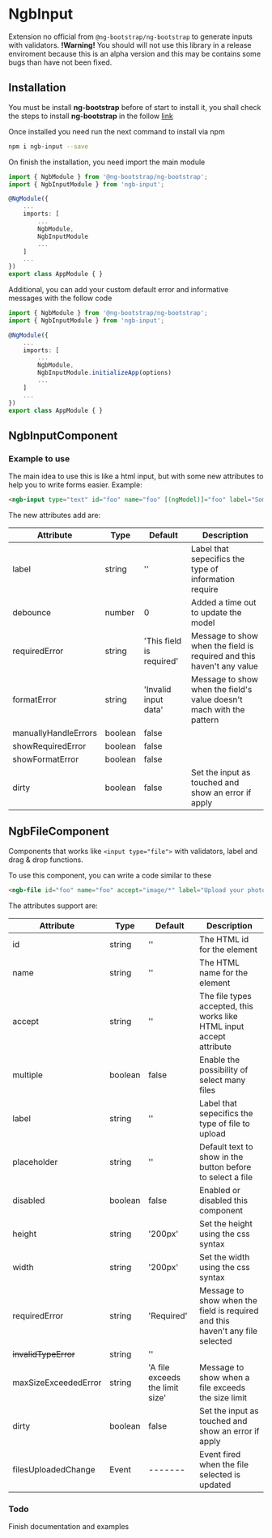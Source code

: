 # NgbInput

Extension no official from `@ng-bootstrap/ng-bootstrap` to generate inputs with
validators. **!Warning!** You should will not use this library in a release
enviroment because this is an alpha version and this may be contains some bugs
than have not been fixed.

## Installation

You must be install **ng-bootstrap** before of start to install it, you shall
check the steps to install **ng-bootstrap** in the follow [link](https://ng-bootstrap.github.io/#/getting-started)

Once installed you need run the next command to install via npm

```bash
npm i ngb-input --save
```

On finish the installation, you need import the main module

```typescript
import { NgbModule } from '@ng-bootstrap/ng-bootstrap';
import { NgbInputModule } from 'ngb-input';

@NgModule({
    ...
    imports: [
        ...
        NgbModule,
        NgbInputModule
        ...
    ]
    ...
})
export class AppModule { }
```

Additional, you can add your custom default error and informative messages with
the follow code

```typescript
import { NgbModule } from '@ng-bootstrap/ng-bootstrap';
import { NgbInputModule } from 'ngb-input';

@NgModule({
    ...
    imports: [
        ...
        NgbModule,
        NgbInputModule.initializeApp(options)
        ...
    ]
    ...
})
export class AppModule { }
```

## NgbInputComponent

### Example to use

The main idea to use this is like a html input, but with some new attributes to
help you to write forms easier. Example:

```html
<ngb-input type="text" id="foo" name="foo" [(ngModel)]="foo" label="Some field" [required]="true" ...></ngb-input>
```

The new attributes add are:

| Attribute             | Type      | Default                   | Description                           |
|-----------------------|-----------|---------------------------|---------------------------------------|
| label                 | string    | ''                        | Label that sepecifics the type of information require
| debounce              | number    | 0                         | Added a time out to update the model
| requiredError         | string    | 'This field is required'  | Message to show when the field is required and this haven't any value
| formatError           | string    | 'Invalid input data'      | Message to show when the field's value doesn't mach with the pattern
| manuallyHandleErrors  | boolean   | false                     |
| showRequiredError     | boolean   | false                     |
| showFormatError       | boolean   | false                     |
| dirty                 | boolean   | false                     | Set the input as touched and show an error if apply

## NgbFileComponent

Components that works like ```<input type="file">``` with validators, label and
drag & drop functions.

To use this component, you can write a code similar to these

```html
<ngb-file id="foo" name="foo" accept="image/*" label="Upload your photo" [(ngModel)]="foo"></ngb-file>
```

The attributes support are:

| Attribute             | Type      | Default               | Description                           |
|-----------------------|-----------|-----------------------|---------------------------------------|
| id                    | string    | ''                                | The HTML id for the element
| name                  | string    | ''                                | The HTML name for the element
| accept                | string    | ''                                | The file types accepted, this works like HTML input accept attribute
| multiple              | boolean   | false                             | Enable the possibility of select many files
| label                 | string    | ''                                | Label that sepecifics the type of file to upload
| placeholder           | string    | ''                                | Default text to show in the button before to select a file
| disabled              | boolean   | false                             | Enabled or disabled this component
| height                | string    | '200px'                           | Set the height using the css syntax
| width                 | string    | '200px'                           | Set the width using the css syntax
| requiredError         | string    | 'Required'                        | Message to show when the field is required and this haven't any file selected
| ~~invalidTypeError~~  | string    | ''                                |
| maxSizeExceededError  | string    | 'A file exceeds the limit size'   | Message to show when a file exceeds the size limit
| dirty                 | boolean   | false                             | Set the input as touched and show an error if apply
| filesUploadedChange   | Event     | -------                           | Event fired when the file selected is updated

### Todo

Finish documentation and examples
